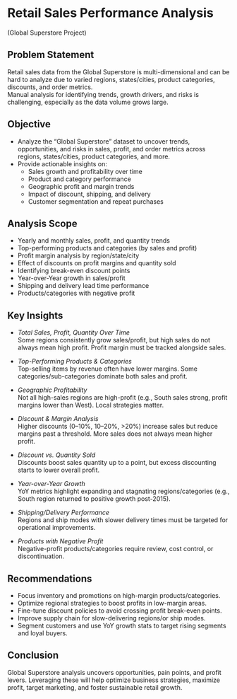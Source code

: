 # Retail Sales Performance Analysis
(Global Superstore Project)

## Problem Statement
Retail sales data from the Global Superstore is multi-dimensional and can be hard to analyze due to varied regions, states/cities, product categories, discounts, and order metrics.  
Manual analysis for identifying trends, growth drivers, and risks is challenging, especially as the data volume grows large.

## Objective
- Analyze the “Global Superstore” dataset to uncover trends, opportunities, and risks in sales, profit, and order metrics across regions, states/cities, product categories, and more.
- Provide actionable insights on:
  - Sales growth and profitability over time
  - Product and category performance
  - Geographic profit and margin trends
  - Impact of discount, shipping, and delivery
  - Customer segmentation and repeat purchases

## Analysis Scope
- Yearly and monthly sales, profit, and quantity trends
- Top-performing products and categories (by sales and profit)
- Profit margin analysis by region/state/city
- Effect of discounts on profit margins and quantity sold
- Identifying break-even discount points
- Year-over-Year growth in sales/profit
- Shipping and delivery lead time performance
- Products/categories with negative profit

## Key Insights
- *Total Sales, Profit, Quantity Over Time*  
  Some regions consistently grow sales/profit, but high sales do not always mean high profit. Profit margin must be tracked alongside sales.

- *Top-Performing Products & Categories*  
  Top-selling items by revenue often have lower margins. Some categories/sub-categories dominate both sales and profit.

- *Geographic Profitability*  
  Not all high-sales regions are high-profit (e.g., South sales strong, profit margins lower than West). Local strategies matter.

- *Discount & Margin Analysis*  
  Higher discounts (0–10%, 10–20%, >20%) increase sales but reduce margins past a threshold. More sales does not always mean higher profit.

- *Discount vs. Quantity Sold*  
  Discounts boost sales quantity up to a point, but excess discounting starts to lower overall profit.

- *Year-over-Year Growth*  
  YoY metrics highlight expanding and stagnating regions/categories (e.g., South region returned to positive growth post-2015).

- *Shipping/Delivery Performance*  
  Regions and ship modes with slower delivery times must be targeted for operational improvements.

- *Products with Negative Profit*  
  Negative-profit products/categories require review, cost control, or discontinuation.

## Recommendations
- Focus inventory and promotions on high-margin products/categories.
- Optimize regional strategies to boost profits in low-margin areas.
- Fine-tune discount policies to avoid crossing profit break-even points.
- Improve supply chain for slow-delivering regions/or ship modes.
- Segment customers and use YoY growth stats to target rising segments and loyal buyers.

## Conclusion
Global Superstore analysis uncovers opportunities, pain points, and profit levers. Leveraging these will help optimize business strategies, maximize profit, target marketing, and foster sustainable retail growth.
